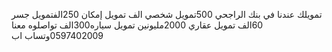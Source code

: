 تمويلك عندنا في بنك الراجحي 
500تمويل شخصي الف
تمويل إمكان 250الفتمويل جسر 60الف 
تمويل عقاري 2000مليونين
تمويل سياره300الف تواصلوه معنا
0597402009وتساب اب 

